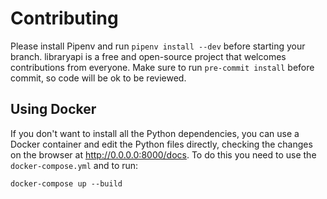 # Contributing

Please install Pipenv and run `pipenv install --dev` before starting your branch.
libraryapi is a free and open-source project that welcomes contributions from everyone. Make sure to run `pre-commit install` before commit, so code will be ok to be reviewed.

## Using Docker

If you don't want to install all the Python dependencies, you can use a Docker container and edit the Python files directly, checking the changes on the browser at http://0.0.0.0:8000/docs. To do this you need to use the `docker-compose.yml` and to run:

`docker-compose up --build`
